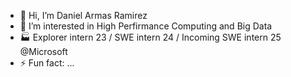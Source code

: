 - 👋 Hi, I’m Daniel Armas Ramirez
- 👀 I’m interested in High Perfirmance Computing and Big Data
- 🏭 Explorer intern 23 / SWE intern 24 / Incoming SWE intern 25 @Microsoft
- ⚡ Fun fact: ...

<!---
darmasrmez/darmasrmez is a ✨ special ✨ repository because its `README.md` (this file) appears on your GitHub profile.
You can click the Preview link to take a look at your changes.
--->
